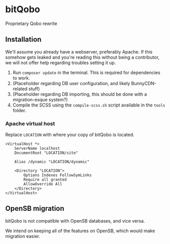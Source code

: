 # bitQobo
Proprietary Qobo rewrite

## Installation
We'll assume you already have a webserver, preferably Apache. If this somehow gets leaked and you're reading this without being a contributor, we will not offer help regarding troubles setting it up.

1. Run ``composer update`` in the terminal. This is required for dependencies to work.
2. (Placeholder regarding DB user configuration, and likely BunnyCDN-related stuff)
3. (Placeholder regarding DB importing, this should be done with a migration-esque system?)
4. Compile the SCSS using the ``compile-scss.sh`` script available in the ``tools`` folder.

### Apache virtual host
Replace ``LOCATION`` with where your copy of bitQobo is located.

```
<VirtualHost *> 
    ServerName localhost
    DocumentRoot "LOCATION/site"

    Alias /dynamic "LOCATION/dynamic"

    <Directory "LOCATION">
        Options Indexes FollowSymLinks
        Require all granted
        AllowOverride All
    </Directory>
</VirtualHost>
```

## OpenSB migration
bitQobo is not compatible with OpenSB databases, and vice versa.

We intend on keeping all of the features on OpenSB, which would make migration easier.
